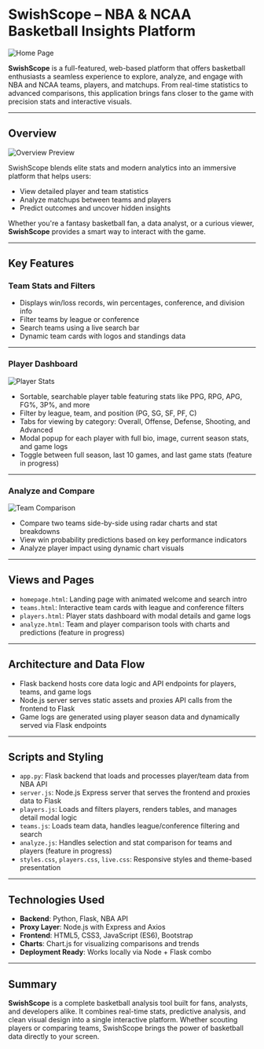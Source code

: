 # SwishScope – NBA & NCAA Basketball Insights Platform

![Home Page](img_readme/jordan.png)

**SwishScope** is a full-featured, web-based platform that offers basketball enthusiasts a seamless experience to explore, analyze, and engage with NBA and NCAA teams, players, and matchups. From real-time statistics to advanced comparisons, this application brings fans closer to the game with precision stats and interactive visuals.

---

## Overview

![Overview Preview](img_readme/playerAnalyze.png)

SwishScope blends elite stats and modern analytics into an immersive platform that helps users:

- View detailed player and team statistics  
- Analyze matchups between teams and players  
- Predict outcomes and uncover hidden insights  

Whether you're a fantasy basketball fan, a data analyst, or a curious viewer, **SwishScope** provides a smart way to interact with the game.

---

## Key Features

### Team Stats and Filters

- Displays win/loss records, win percentages, conference, and division info  
- Filter teams by league or conference  
- Search teams using a live search bar  
- Dynamic team cards with logos and standings data  

---

### Player Dashboard

![Player Stats](img_readme/steph.png)

- Sortable, searchable player table featuring stats like PPG, RPG, APG, FG%, 3P%, and more  
- Filter by league, team, and position (PG, SG, SF, PF, C)  
- Tabs for viewing by category: Overall, Offense, Defense, Shooting, and Advanced  
- Modal popup for each player with full bio, image, current season stats, and game logs  
- Toggle between full season, last 10 games, and last game stats (feature in progress)  

---

### Analyze and Compare

![Team Comparison](img_readme/teancompare.png)

- Compare two teams side-by-side using radar charts and stat breakdowns  
- View win probability predictions based on key performance indicators  
- Analyze player impact using dynamic chart visuals  

---

## Views and Pages

- `homepage.html`: Landing page with animated welcome and search intro  
- `teams.html`: Interactive team cards with league and conference filters  
- `players.html`: Player stats dashboard with modal details and game logs  
- `analyze.html`: Team and player comparison tools with charts and predictions (feature in progress)

---

## Architecture and Data Flow

- Flask backend hosts core data logic and API endpoints for players, teams, and game logs  
- Node.js server serves static assets and proxies API calls from the frontend to Flask  
- Game logs are generated using player season data and dynamically served via Flask endpoints  

---

## Scripts and Styling

- `app.py`: Flask backend that loads and processes player/team data from NBA API  
- `server.js`: Node.js Express server that serves the frontend and proxies data to Flask  
- `players.js`: Loads and filters players, renders tables, and manages detail modal logic  
- `teams.js`: Loads team data, handles league/conference filtering and search  
- `analyze.js`: Handles selection and stat comparison for teams and players (feature in progress)
- `styles.css`, `players.css`, `live.css`: Responsive styles and theme-based presentation  

---

## Technologies Used

- **Backend**: Python, Flask, NBA API  
- **Proxy Layer**: Node.js with Express and Axios  
- **Frontend**: HTML5, CSS3, JavaScript (ES6), Bootstrap  
- **Charts**: Chart.js for visualizing comparisons and trends  
- **Deployment Ready**: Works locally via Node + Flask combo  

---

## Summary

**SwishScope** is a complete basketball analysis tool built for fans, analysts, and developers alike. It combines real-time stats, predictive analysis, and clean visual design into a single interactive platform. Whether scouting players or comparing teams, SwishScope brings the power of basketball data directly to your screen.
